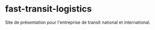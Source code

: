 # fast-transit-logistics
Site de présentation pour l'entreprise de transit national et international.
